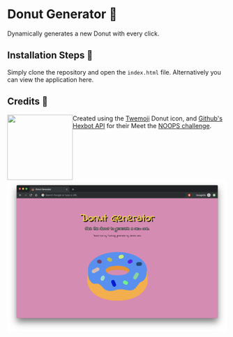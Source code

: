 # Donut Generator 🍩
Dynamically generates a new Donut with every click.

## Installation Steps 💽

Simply clone the repository and open the `index.html` file. Alternatively you can view the application here.

## Credits 💬

<img align="left" width="150" height="150" src="https://user-images.githubusercontent.com/212941/59163439-23c05900-8ab6-11e9-8764-977334c7bba8.png">

Created using the [Twemoji](https://twemoji.twitter.com/) Donut icon, and [Github's Hexbot API](https://noopschallenge.com/challenges/hexbot) for their Meet the [NOOPS challenge](https://noopschallenge.com/).


![Screenshot](./images/screenshot.png)
